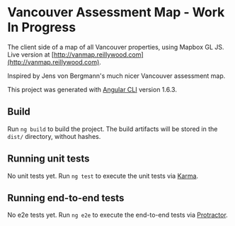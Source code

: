 # Vancouver Assessment Map - Work In Progress

The client side of a map of all Vancouver properties, using Mapbox GL JS. Live version at [http://vanmap.reillywood.com](http://vanmap.reillywood.com).

Inspired by Jens von Bergmann's much nicer Vancouver assessment map.

This project was generated with [Angular CLI](https://github.com/angular/angular-cli) version 1.6.3.

## Build

Run `ng build` to build the project. The build artifacts will be stored in the `dist/` directory, without hashes.

## Running unit tests

No unit tests yet. Run `ng test` to execute the unit tests via [Karma](https://karma-runner.github.io).

## Running end-to-end tests

No e2e tests yet. Run `ng e2e` to execute the end-to-end tests via [Protractor](http://www.protractortest.org/).